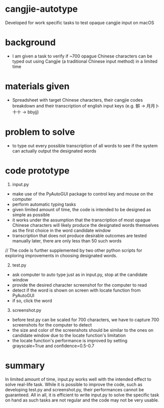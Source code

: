 # cangjie-autotype
Developed for work specific tasks to test opaque cangjie input on macOS

# background
- I am given a task to verify if ~700 opague Chinese characters can be typed out using Cangjie (a traditional Chinese input method) in a limited time

# materials given
- Spreadsheet with target Chinese characters, their cangjie codes breakdown and their transcription of english input keys (e.g. 骿 -> 月月卜十十 -> bbyjj)

# problem to solve
- to type out every possible transcription of all words to see if the system can actually output the designated words

# code prototype

1. input.py
- make use of the PyAutoGUI package to control key and mouse on the computer
- perform automatic typing tasks
- given limited amount of time, the code is intended to be designed as simple as possible
- it works under the assumption that the transcription of most opague Chinese characters will likely produce the designated words themselves as the first choice in the word candidate window
- transcription that does not produce desirable outcomes are tested manually later, there are only less than 50 such words


// The code is further supplemented by two other python scripts for exploring improvements in choosing designated words.

2. test.py
- ask computer to auto type just as in input.py, stop at the candidate window
- provide the desired character screenshot for the computer to read
- detect if the word is shown on screen with locate function from PyAutoGUI
- if so, click the word


3. screenshot.py
- before test.py can be scaled for 700 characters, we have to capture 700 screenshots for the computer to detect
- the size and color of the screenshots should be similar to the ones on candidate window due to the locate function's limitation
- the locate function's performance is improved by setting grayscale=True and confidence=0.5-0.7

# summary
In limited amount of time, input.py works well with the intended effect to solve real-life task. While it is possible to improve the code, such as developing test.py and screenshot.py, their performances cannot be guaranteed. All in all, it is efficient to write input.py to solve the specific task on hand as such tasks are not regular and the code may not be very usable.
